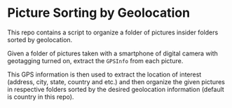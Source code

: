 # Picture Sorting by Geolocation

This repo contains a script to organize a folder of pictures insider folders sorted by geolocation.

Given a folder of pictures taken with a smartphone of digital camera with geotagging turned on, extract the `GPSInfo` from each picture.

This GPS information is then used to extract the location of interest (address, city, state, country and etc.) and then organize the given pictures in respective folders sorted by the desired geolocation information (default is country in this repo).
